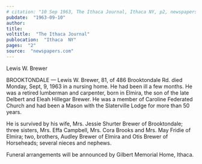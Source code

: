 ```yaml
---
# citation: "10 Sep 1963, The Ithaca Journal, Ithaca NY, p2, newspapers.com."
pubdate:  "1963-09-10"
author: 
title: 
voltitle:  "The Ithaca Journal"
publocation:  "Ithaca  NY"
pages:  "2"
source:  "newspapers.com"
---
```

Lewis W. Brewer 

BROOKTONDALE — Lewis W. Brewer, 81, of 486 Brooktondale Rd. died Monday, Sept, 9, 1963 in a nursing home. He had been ill a few months. He was a retired lumberman and carpenter, born in Elmira, the son of the late Delbert and Eleah Hillegar Brewer. He was a member of Caroline Federated Church and had been a Mason with the Slaterville Lodge for more than 50 years. 

He is survived by his wife, Mrs. Jessie Shurter Brewer of Brooktondale; three sisters, Mrs. Effa Campbell, Mrs. Cora Brooks and Mrs. May Fridie of Elmira; two, brothers, Audley Brewer of Elmira and Otis Brewer of Horseheads; several nieces and nephews. 

Funeral arrangements will be announced by Gilbert Memorial Home, Ithaca.


